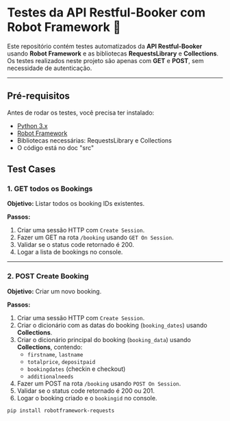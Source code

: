 # Testes da API Restful-Booker com Robot Framework 🐾

Este repositório contém testes automatizados da **API Restful-Booker** usando **Robot Framework** e as bibliotecas **RequestsLibrary** e **Collections**.  
Os testes realizados neste projeto são apenas com **GET** e **POST**, sem necessidade de autenticação.

---

## Pré-requisitos

Antes de rodar os testes, você precisa ter instalado:

- [Python 3.x](https://www.python.org/)
- [Robot Framework](https://robotframework.org/)
- Bibliotecas necessárias: RequestsLibrary e Collections
- O código está no doc "src"

## Test Cases

### 1. GET todos os Bookings

**Objetivo:** Listar todos os booking IDs existentes.

**Passos:**

1. Criar uma sessão HTTP com `Create Session`.
2. Fazer um GET na rota `/booking` usando `GET On Session`.
3. Validar se o status code retornado é 200.
4. Logar a lista de bookings no console.

---

### 2. POST Create Booking

**Objetivo:** Criar um novo booking.

**Passos:**

1. Criar uma sessão HTTP com `Create Session`.
2. Criar o dicionário com as datas do booking (`booking_dates`) usando **Collections**.
3. Criar o dicionário principal do booking (`booking_data`) usando **Collections**, contendo:
   - `firstname`, `lastname`
   - `totalprice`, `depositpaid`
   - `bookingdates` (checkin e checkout)
   - `additionalneeds`
4. Fazer um POST na rota `/booking` usando `POST On Session`.
5. Validar se o status code retornado é 200 ou 201.
6. Logar o booking criado e o `bookingid` no console.






```bash
pip install robotframework-requests



